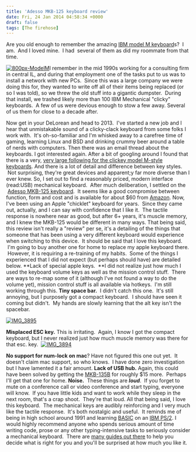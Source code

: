```yaml
---
title: 'Adesso MKB-125 keyboard review'
date: Fri, 24 Jan 2014 04:58:34 +0000
draft: false
tags: [The firehose]
---
```


Are you old enough to remember the amazing [IBM model M keyboard](http://en.wikipedia.org/wiki/Model_M_keyboard)s?  I am.  And I loved mine.  I had  several of them as did my roommate from that time.

[![800px-ModelM](http://www.nickburaglio.com/wp-content/uploads/2014/01/800px-ModelM.jpg)](http://www.nickburaglio.com/wp-content/uploads/2014/01/800px-ModelM.jpg)I remember in the mid 1990s working for a consulting firm in central IL, and during that employment one of the tasks put to us was to install a network with new PCs.  Since this was a large company we were doing this for, they wanted to write off all of their items being replaced (or so I was told), so we threw the old stuff into a gigantic dumpster.  During that install, we trashed likely more than 100 IBM Mechanical "clicky" keyboards.  A few of us were devious enough to stow a few away. Several of us them for close to a decade after.

Now get in your DeLorean and head to 2013.  I've started a new job and I hear that unmistakable sound of a clicky-clack keyboard from some folks I work with.  It's oh-so-familiar and I'm whisked away to a carefree time of gaming, learning Linux and BSD and drinking crummy beer around a table of nerds with computers. Then there was an email thread about the keyboards. I got interested again. After a bit of googling around I found that there is a very, [very large following for the clickey model M-style keyboards](http://www.clickykeyboards.com/). And there is a lot of detail and difference between key styles.  Not surprising, they're great devices and apparent;y far more diverse than I ever knew. So, I set out to find a reasonably priced, modern interface (read:USB) mechanical keyboard.  After much deliberation, I settled on the  [Adesso MKB-125 keyboard]( http://www.adesso.com/products/product-detail-123.html).  It seems like a good compromise between function, form and cost and is available for about $60 from [Amazon](http://www.amazon.com/Adesso-Compact-Mechanical-Keyboard-MKB-125B/dp/B0038KLIPA). Now, I've been using an Apple "chicklet" keyboard for years.  Since they came out, actually, and I can say with confidence that I like it.  The tactile response is nowhere near as good, but after 6+ years, it's muscle memory, and I knew the MKB-125 would be different in many ways. That being said, this review isn't really a "review" per se, it's a detailing of the things that someone that has been using a very different keyboard would experience when switching to this device.  It should be said that I love this keyboard.  I'm going to buy another one for home to replace my apple keyboard there.  However, it is requiring a re-training of my habits.  Some of the things I experienced that I did not expect (but perhaps should have) are detailed below. **Lack of special apple keys.  **I did not realize just how much I used the keyboard volume keys as well as the mission control stuff.  There are ways to re-map some of it (although I've not found a way to do the volume yet), mission control stuff is all available via hotkeys.  I'm still working through this. **Tiny space bar.**  I didn't catch this one.  It's still annoying, but I purposely got a compact keyboard.  I should have seen it coming but didn't.  My hands are slowly learning that the alt key isn't the spacebar.

[![IMG_3895](http://www.nickburaglio.com/wp-content/uploads/2014/01/IMG_3895-1024x768.jpg)](http://www.nickburaglio.com/wp-content/uploads/2014/01/IMG_3895.jpg)

**Misplaced ESC key.** This is irritating.  Again, I know I got the compact keyboard, but I never realized just how much muscle memory was there for that esc. key.  [![IMG_3894](http://www.nickburaglio.com/wp-content/uploads/2014/01/IMG_3894-1024x768.jpg)](http://www.nickburaglio.com/wp-content/uploads/2014/01/IMG_3894.jpg)

**No support for num-lock on mac**? Have not figured this one out yet.  It doesn't claim mac support, so who knows.  I have done zero investigation but I have lamented it a fair amount. **Lack of USB hub.** Again, this could have been solved by getting the [MKB-135B](http://www.adesso.com/products/product-detail-124.html) for roughly $15 more.  Perhaps I'll get that one for home. **Noise.**  These things are _**loud**_.  If you forget to mute on a conference call or video conference and start typing, everyone will know.  If you have little kids and want to work while they sleep in the next room, that's a crap shoot.  They're that loud. All that being said, I love this keyboard.  The mechanical keys are audibly reinforcing and I very much like the tactile response.  It's both nostalgic and useful.  It reminds me of being in high school around 1991 and learning [BASIC](http://en.wikipedia.org/wiki/BASIC) on an [IBM PS/2](http://en.wikipedia.org/wiki/IBM_Personal_System/2). I would highly recommend anyone who spends serious amount of time writing code, prose or any other typing-intensive tasks to seriously consider a mechanical keyboard.  There are [many guides out there](http://www.overclock.net/t/491752/mechanical-keyboard-guide) to help you decide what is right for you and you'll be surprised at how much you like it.
